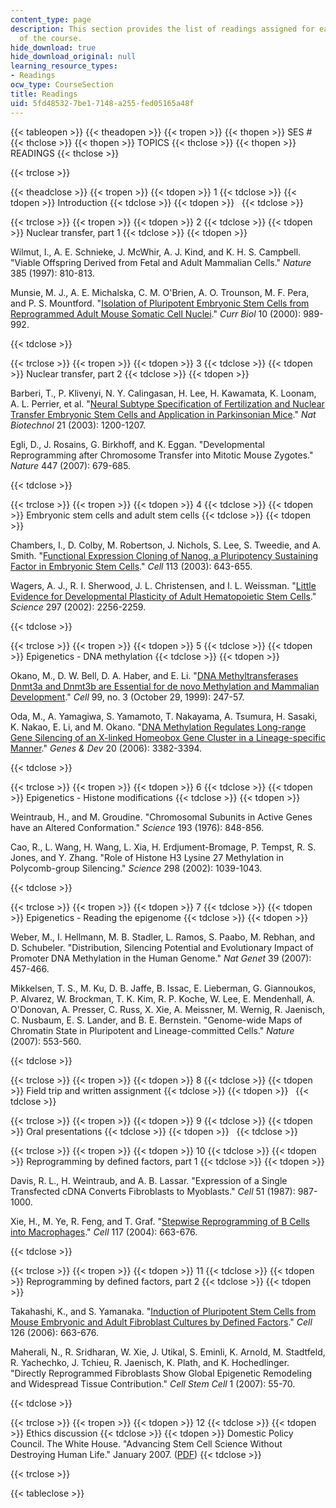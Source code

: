```yaml
---
content_type: page
description: This section provides the list of readings assigned for each session
  of the course.
hide_download: true
hide_download_original: null
learning_resource_types:
- Readings
ocw_type: CourseSection
title: Readings
uid: 5fd48532-7be1-7148-a255-fed05165a48f
---
```


{{< tableopen >}}
{{< theadopen >}}
{{< tropen >}}
{{< thopen >}}
SES #
{{< thclose >}}
{{< thopen >}}
TOPICS
{{< thclose >}}
{{< thopen >}}
READINGS
{{< thclose >}}

{{< trclose >}}

{{< theadclose >}}
{{< tropen >}}
{{< tdopen >}}
1
{{< tdclose >}}
{{< tdopen >}}
Introduction
{{< tdclose >}}
{{< tdopen >}}
 
{{< tdclose >}}

{{< trclose >}}
{{< tropen >}}
{{< tdopen >}}
2
{{< tdclose >}}
{{< tdopen >}}
Nuclear transfer, part 1
{{< tdclose >}}
{{< tdopen >}}


Wilmut, I., A. E. Schnieke, J. McWhir, A. J. Kind, and K. H. S. Campbell. "Viable Offspring Derived from Fetal and Adult Mammalian Cells." _Nature_ 385 (1997): 810-813.

Munsie, M. J., A. E. Michalska, C. M. O'Brien, A. O. Trounson, M. F. Pera, and P. S. Mountford. "[Isolation of Pluripotent Embryonic Stem Cells from Reprogrammed Adult Mouse Somatic Cell Nuclei](http://www.ncbi.nlm.nih.gov/pubmed/10985386?dopt=Abstract)." _Curr Biol_ 10 (2000): 989-992.


{{< tdclose >}}

{{< trclose >}}
{{< tropen >}}
{{< tdopen >}}
3
{{< tdclose >}}
{{< tdopen >}}
Nuclear transfer, part 2
{{< tdclose >}}
{{< tdopen >}}


Barberi, T., P. Klivenyi, N. Y. Calingasan, H. Lee, H. Kawamata, K. Loonam, A. L. Perrier, et al. "[Neural Subtype Specification of Fertilization and Nuclear Transfer Embryonic Stem Cells and Application in Parkinsonian Mice](http://www.nature.com/nbt/journal/v21/n10/abs/nbt870.html)." _Nat Biotechnol_ 21 (2003): 1200-1207.

Egli, D., J. Rosains, G. Birkhoff, and K. Eggan. "Developmental Reprogramming after Chromosome Transfer into Mitotic Mouse Zygotes." _Nature_ 447 (2007): 679-685.


{{< tdclose >}}

{{< trclose >}}
{{< tropen >}}
{{< tdopen >}}
4
{{< tdclose >}}
{{< tdopen >}}
Embryonic stem cells and adult stem cells
{{< tdclose >}}
{{< tdopen >}}


Chambers, I., D. Colby, M. Robertson, J. Nichols, S. Lee, S. Tweedie, and A. Smith. "[Functional Expression Cloning of Nanog, a Pluripotency Sustaining Factor in Embryonic Stem Cells](http://dx.doi.org/10.1016/S0092-8674(03)00392-1)." _Cell_ 113 (2003): 643-655.

Wagers, A. J., R. I. Sherwood, J. L. Christensen, and I. L. Weissman. "[Little Evidence for Developmental Plasticity of Adult Hematopoietic Stem Cells](http://www.ncbi.nlm.nih.gov/pubmed/12215650?ordinalpos=2&itool=EntrezSystem2.PEntrez.Pubmed.Pubmed_ResultsPanel.Pubmed_RVDocSum)." _Science_ 297 (2002): 2256-2259.


{{< tdclose >}}

{{< trclose >}}
{{< tropen >}}
{{< tdopen >}}
5
{{< tdclose >}}
{{< tdopen >}}
Epigenetics - DNA methylation
{{< tdclose >}}
{{< tdopen >}}


Okano, M., D. W. Bell, D. A. Haber, and E. Li. "[DNA Methyltransferases Dnmt3a and Dnmt3b are Essential for de novo Methylation and Mammalian Development](http://dx.doi.org/10.1016/S0092-8674(00)81656-6)." _Cell_ 99, no. 3 (October 29, 1999): 247-57.

Oda, M., A. Yamagiwa, S. Yamamoto, T. Nakayama, A. Tsumura, H. Sasaki, K. Nakao, E. Li, and M. Okano. "[DNA Methylation Regulates Long-range Gene Silencing of an X-linked Homeobox Gene Cluster in a Lineage-specific Manner](http://www.genesdev.org/cgi/content/abstract/20/24/3382)." _Genes & Dev_ 20 (2006): 3382-3394.


{{< tdclose >}}

{{< trclose >}}
{{< tropen >}}
{{< tdopen >}}
6
{{< tdclose >}}
{{< tdopen >}}
Epigenetics - Histone modifications
{{< tdclose >}}
{{< tdopen >}}


Weintraub, H., and M. Groudine. "Chromosomal Subunits in Active Genes have an Altered Conformation." _Science_ 193 (1976): 848-856.

Cao, R., L. Wang, H. Wang, L. Xia, H. Erdjument-Bromage, P. Tempst, R. S. Jones, and Y. Zhang. "Role of Histone H3 Lysine 27 Methylation in Polycomb-group Silencing." _Science_ 298 (2002): 1039-1043.


{{< tdclose >}}

{{< trclose >}}
{{< tropen >}}
{{< tdopen >}}
7
{{< tdclose >}}
{{< tdopen >}}
Epigenetics - Reading the epigenome
{{< tdclose >}}
{{< tdopen >}}


Weber, M., I. Hellmann, M. B. Stadler, L. Ramos, S. Paabo, M. Rebhan, and D. Schubeler. "Distribution, Silencing Potential and Evolutionary Impact of Promoter DNA Methylation in the Human Genome." _Nat Genet_ 39 (2007): 457-466.

Mikkelsen, T. S., M. Ku, D. B. Jaffe, B. Issac, E. Lieberman, G. Giannoukos, P. Alvarez, W. Brockman, T. K. Kim, R. P. Koche, W. Lee, E. Mendenhall, A. O'Donovan, A. Presser, C. Russ, X. Xie, A. Meissner, M. Wernig, R. Jaenisch, C. Nusbaum, E. S. Lander, and B. E. Bernstein. "Genome-wide Maps of Chromatin State in Pluripotent and Lineage-committed Cells." _Nature_ (2007): 553-560.


{{< tdclose >}}

{{< trclose >}}
{{< tropen >}}
{{< tdopen >}}
8
{{< tdclose >}}
{{< tdopen >}}
Field trip and written assignment
{{< tdclose >}}
{{< tdopen >}}
 
{{< tdclose >}}

{{< trclose >}}
{{< tropen >}}
{{< tdopen >}}
9
{{< tdclose >}}
{{< tdopen >}}
Oral presentations
{{< tdclose >}}
{{< tdopen >}}
 
{{< tdclose >}}

{{< trclose >}}
{{< tropen >}}
{{< tdopen >}}
10
{{< tdclose >}}
{{< tdopen >}}
Reprogramming by defined factors, part 1
{{< tdclose >}}
{{< tdopen >}}


Davis, R. L., H. Weintraub, and A. B. Lassar. "Expression of a Single Transfected cDNA Converts Fibroblasts to Myoblasts." _Cell_ 51 (1987): 987-1000.

Xie, H., M. Ye, R. Feng, and T. Graf. "[Stepwise Reprogramming of B Cells into Macrophages](http://dx.doi.org/10.1016/S0092-8674(04)00419-2)." _Cell_ 117 (2004): 663-676.


{{< tdclose >}}

{{< trclose >}}
{{< tropen >}}
{{< tdopen >}}
11
{{< tdclose >}}
{{< tdopen >}}
Reprogramming by defined factors, part 2
{{< tdclose >}}
{{< tdopen >}}


Takahashi, K., and S. Yamanaka. "[Induction of Pluripotent Stem Cells from Mouse Embryonic and Adult Fibroblast Cultures by Defined Factors](http://dx.doi.org/10.1016/j.cell.2006.07.024)." _Cell_ 126 (2006): 663-676.

Maherali, N., R. Sridharan, W. Xie, J. Utikal, S. Eminli, K. Arnold, M. Stadtfeld, R. Yachechko, J. Tchieu, R. Jaenisch, K. Plath, and K. Hochedlinger. "Directly Reprogrammed Fibroblasts Show Global Epigenetic Remodeling and Widespread Tissue Contribution." _Cell Stem Cell_ 1 (2007): 55-70.


{{< tdclose >}}

{{< trclose >}}
{{< tropen >}}
{{< tdopen >}}
12
{{< tdclose >}}
{{< tdopen >}}
Ethics discussion
{{< tdclose >}}
{{< tdopen >}}
Domestic Policy Council. The White House. "Advancing Stem Cell Science Without Destroying Human Life." January 2007. ([PDF](http://www.lpca.us/stemcell_010907.pdf))
{{< tdclose >}}

{{< trclose >}}

{{< tableclose >}}